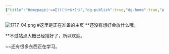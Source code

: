 ```yaml
---
{"title":"Homepage|─=≡Σ(((つ•̀ω•́)つ","dg-publish":true,"dg-home":true,"permalink":"/hi-there/","tags":["gardenEntry"],"dgPassFrontmatter":true}
---
```


![1717-04.png](https://img.xhacgn.com/images/2023/08/31/1717-04.png)
#这里是正在准备的主页
**还没有想好会放什么哦。

**不过站点大概已经搭好了，所以欢迎。

~~还有很多东西正在学习。